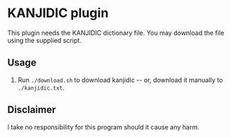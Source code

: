 KANJIDIC plugin
===============

This plugin needs the KANJIDIC dictionary file.
You may download the file using the supplied script.

Usage
------------------
1. Run `./download.sh` to download kanjidic -- or, download it manually to `./kanjidic.txt`.

Disclaimer
------------------
I take no responsibility for this program should it cause any harm.
